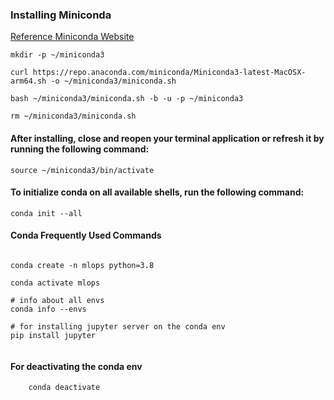 
### Installing Miniconda



[Reference Miniconda Website](https://docs.anaconda.com/miniconda/install/#quick-command-line-install)

```
mkdir -p ~/miniconda3

curl https://repo.anaconda.com/miniconda/Miniconda3-latest-MacOSX-arm64.sh -o ~/miniconda3/miniconda.sh

bash ~/miniconda3/miniconda.sh -b -u -p ~/miniconda3

rm ~/miniconda3/miniconda.sh

```


#### After installing, close and reopen your terminal application or refresh it by running the following command:

```
source ~/miniconda3/bin/activate
```

#### To initialize conda on all available shells, run the following command:


```
conda init --all
```

#### Conda Frequently Used Commands

```

conda create -n mlops python=3.8

conda activate mlops

# info about all envs
conda info --envs

# for installing jupyter server on the conda env
pip install jupyter


```

#### For deactivating the conda env
```
    conda deactivate
```


